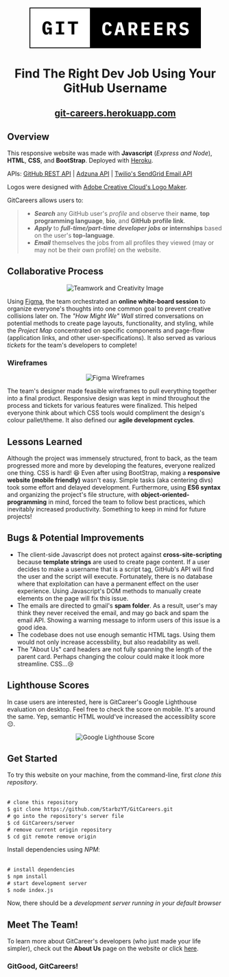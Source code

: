 <p align="center">
  <img src="templates/images/GitCareers_v2.svg" alt="GitCareers Logo" width="400"/>
</p>
<h1 align="center">Find The Right Dev Job Using Your GitHub Username</h1>
<h2 align="center"><a href="https://git-careers.herokuapp.com/" title="Take a look for yourself!">git-careers.herokuapp.com</a></h2>
<h2 id="-about-"><strong>Overview</strong></h2>
<p>This responsive website was made with <strong>Javascript</strong> (<em>Express and Node</em>), <strong>HTML</strong>, <strong>CSS</strong>, and <strong>BootStrap</strong>. Deployed with <a href="https://id.heroku.com/login" title="Heroku Deployment">Heroku</a>.</p>
<p>APIs: <a href="https://docs.github.com/en/rest/guides/getting-started-with-the-rest-api" title="GitHub REST API Docs">GitHub REST API</a> | <a href="https://docs.github.com/en/rest/guides/getting-started-with-the-rest-api" title="Adzuna API Docs">Adzuna API</a> | <a href="https://www.twilio.com/sendgrid/email-api" title="SendGrid Email API Docs">Twilio's SendGrid Email API</a></p>
<p>Logos were designed with <a href="https://www.adobe.com/express/create/logo" title="Adobe Creative Cloud Express Logo Maker">Adobe Creative Cloud's Logo Maker</a>.</p>
<p>GitCareers allows users to:</p>
<blockquote>
<ul>
<li><em><strong>Search</strong></em> any GitHub user's <em>profile</em> and observe their <strong>name</strong>, <strong>top programming language</strong>, <strong>bio</strong>, and <strong>GitHub profile link</strong>.</li>
  <li><em><strong>Apply</strong></em> to <strong><em>full-time/part-time developer jobs</em> or internships</strong> based on the user's <strong>top-language</strong>.
<li><em><strong>Email</strong></em> themselves the jobs from all profiles they viewed (may or may not be their own profile) on the website.</li>
</ul>
</blockquote>
<h2 id="-creativity-">Collaborative Process</h2>
<p align="center">
  <img src="https://blogger.googleusercontent.com/img/a/AVvXsEjvs6obbvrDdHPwskctKJJVmRWUqjsyqo_p-SYACDzeMdnXYhryTwAxVI4ubfJocShqrNT87IpMMdcSp3kZasGF0-ZHQxMVLt9TbkDK0xteFAI_KCm9TtADas2SXo4SYUHoGpTwKV9oYf_SKXJnNG_aiX45B_FK0hkT6oAMTLb8IfCPD35Ps8GOznz9=s2850" alt="Teamwork and Creativity Image"/>
</p>
<p>Using <a href="https://www.figma.com/" title="Figma Site">Figma</a>, the team orchestrated an <strong>online white-board session</strong> to organize everyone's thoughts into one common goal to prevent creative collisions later on. The <em>"How Might We" Wall</em> stirred conversations on potential methods to create page layouts, functionality, and styling, while the <em>Project Map</em> concentrated on specific components and page-flow (application links, and other user-specifications). It also served as various <em>tickets</em> for the team's developers to complete!</p>

<h3>Wireframes</h3>
<p align="center">
  <img src="https://blogger.googleusercontent.com/img/a/AVvXsEgvwlgbQUvZ2gdEJumBl-H3yWOKObtU7o4LO13nwAiCLos4wtt1czBCm_uzhIs6-cyyXn-S0z93wwy2sE5KfNpAuzChB29oto5hX-dQ5ZnPEJLkQ8QBk2e-pAV5UcmiPf08T9KGEY9n4p7PK8X9KfuNPSmgH9Q22qeu-TtOoRXvVeUtZv4IQlJ8z7NC=s2880" alt="Figma Wireframes"/>
</p>
<p>The team's designer made feasible wireframes to pull everything together into a final product. Responsive design was kept in mind throughout the process and tickets for various features were finalized. This helped everyone think about which CSS tools would compliment the design's colour pallet/theme. It also defined our <strong>agile development cycles</strong>.</p>
<h2 id="-lesson-">Lessons Learned</h2>
<p>Although the project was immensely structured, front to back, as the team progressed more and more by developing the features, everyone realized one thing. CSS is hard! 😆 Even after using BootStrap, making a <strong>responsive website (mobile friendly)</strong> wasn't easy. Simple tasks (aka centering divs) took some effort and delayed development. Furthermore, using <strong>ES6 syntax</strong> and organizing the project's file structure, with <strong>object-oriented-programming</strong> in mind, forced the team to follow best practices, which inevitably increased productivity. Something to keep in mind for future projects!</p>
<h2 id="-improvements-">Bugs & Potential Improvements</h2>
<ul>
  <li>The client-side Javascript does not protect against <strong>cross-site-scripting</strong> because <strong>template strings</strong> are used to create page content. If a user decides to make a username that is a script tag, GitHub's API will find the user and the script will execute. Fortunately, there is no database where that exploitation can have a permanent effect on the user experience. Using Javascript's DOM methods to manually create elements on the page will fix this issue.</li>
  <li>The emails are directed to gmail's <strong>spam folder</strong>. As a result, user's may think they never received the email, and may go back and spam the email API. Showing a warning message to inform users of this issue is a good idea.</li>
  <li>The codebase does not use enough semantic HTML tags. Using them would not only increase accessbility, but also readability as well.</li>
  <li>The "About Us" card headers are not fully spanning the length of the parent card. Perhaps changing the colour could make it look more streamline. CSS...😢</li>
</ul>
<h2 id="-Google Lighthouse-">Lighthouse Scores</h2>
<p>In case users are interested, here is GitCareer's Google Lighthouse evaluation on desktop. Feel free to check the score on mobile. It's around the same. Yep, semantic HTML would've increased the accessiblity score 😔.</p>
<p align="center">
  <img src="https://blogger.googleusercontent.com/img/a/AVvXsEjPM21ct8E96pyjhTMBg3x5hhizFgh0CmEbfhLrW5zz9WI3I2sLdEkbBs2siTqBIpTtbjyXYI5wtP39S9ZBuzl7J43u_b8q8uJHe8q9UQs9aGO4RmePmcHHkUKm4LI6lOyNbN-BO647L4Ls1spkQ5WeWJeZOOmwiYF9Q44kHL7pmL4YJj_kBywUmVMF=s2880" alt="Google Lighthouse Score"/>
</p>
<h2 id="-getstarted-">Get Started</h2>
<p>To try this website on your machine, from the command-line, first <em>clone this repository</em>.</p>
<pre><code class="lang-bash">
<span class="hljs-keyword">#</span> <span class="hljs-comment">clone this repository</span>
<span class="hljs-keyword">$ git clone</span> https://github.com/StarbzYT/GitCareers.git
<span class="hljs-keyword">#</span> <span class="hljs-comment">go into the repository's server file</span>
<span class="hljs-keyword">$ cd</span> GitCareers/server
<span class="hljs-keyword">#</span> <span class="hljs-comment">remove current origin repository</span>
<span class="hljs-keyword">$ cd</span> git remote remove origin
</code></pre>
<p>Install dependencies using <em>NPM</em>:</p>
<pre><code class="lang-bash">
<span class="hljs-keyword">#</span> <span class="hljs-comment">install dependencies</span>
<span class="hljs-keyword">$ npm</span> install
<span class="hljs-keyword">#</span> <span class="hljs-comment">start development server</span>
<span class="hljs-keyword">$ node</span> index.js
</code></pre>
<p>Now, there should be a <em>development server running in your default browser</em></p>
<h2 id="-aboutus-">Meet The Team!</h2>
<p>To learn more about GitCareer's developers (who just made your life simpler), check out the <strong>About Us</strong> page on the website or click <a href="https://git-careers.herokuapp.com/templates/about.html" title="about us">here</a>.</p>
<h3>GitGood, GitCareers!</h3>

